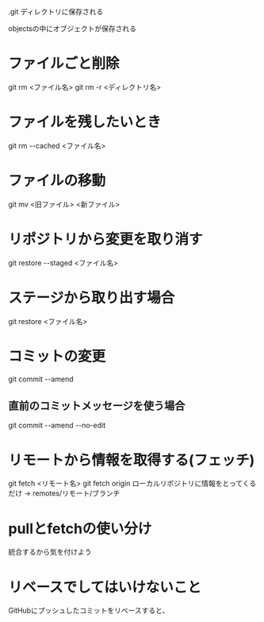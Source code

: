 .git ディレクトリに保存される

objectsの中にオブジェクトが保存される

# ファイルごと削除
git rm <ファイル名>
git rm -r <ディレクトリ名>

# ファイルを残したいとき
git rm --cached <ファイル名>

# ファイルの移動
git mv <旧ファイル> <新ファイル>

# リポジトリから変更を取り消す
git restore --staged <ファイル名>

# ステージから取り出す場合
git restore <ファイル名>

# コミットの変更
git commit --amend

## 直前のコミットメッセージを使う場合
git commit --amend --no-edit

# リモートから情報を取得する(フェッチ)
git fetch <リモート名>
git fetch origin
ローカルリポジトリに情報をとってくるだけ
-> remotes/リモート/ブランチ

# pullとfetchの使い分け
統合するから気を付けよう

# リベースでしてはいけないこと
GitHubにプッシュしたコミットをリベースすると、

